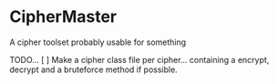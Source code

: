 # CipherMaster
A cipher toolset probably usable for something

TODO...
[ ] Make a cipher class file per cipher... containing a encrypt, decrypt and a bruteforce method if possible.
